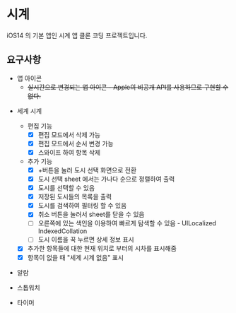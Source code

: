 #  시계

iOS14 의 기본 앱인 시계 앱 클론 코딩 프로젝트입니다.

## 요구사항

* 앱 아이콘
  * ~~실시간으로 변경되는 앱 아이콘 - Apple의 비공개 API를 사용하므로 구현할 수 없다.~~

- 세계 시계
  - 편집 기능
    - [x] 편집 모드에서 삭제 가능
    - [x] 편집 모드에서 순서 변경 가능
    - [x] 스와이프 하여 항목 삭제
  - 추가 기능
    - [x] +버튼을 눌러 도시 선택 화면으로 전환
    - [x] 도시 선택 sheet 에서는 가나다 순으로 정렬하여 출력
    - [x] 도시를 선택할 수 있음
    - [x] 저장된 도시들의 목록을 출력
    - [x] 도시를 검색하여 필터링 할 수 있음
    - [x] 취소 버튼을 눌러서 sheet를 닫을 수 있음
    - [ ] 오른쪽에 있는 색인을 이용하여 빠르게 탐색할 수 있음 - UILocalized​Indexed​Collation
    - [ ] 도시 이름을 꾹 누르면 상세 정보 표시
  - [x] 추가한 항목들에 대한 현재 위치로 부터의 시차를 표시해줌
  - [x] 항목이 없을 때 "세계 시계 없음" 표시
- 알람
  
- 스톱워치

- 타이머

  
